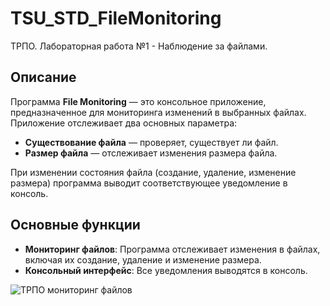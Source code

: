# TSU_STD_FileMonitoring
ТРПО. Лабораторная работа №1 - Наблюдение за файлами.

## Описание
Программа **File Monitoring** — это консольное приложение, предназначенное для мониторинга изменений в выбранных файлах. Приложение отслеживает два основных параметра:

- **Существование файла** — проверяет, существует ли файл.
- **Размер файла** — отслеживает изменения размера файла.

При изменении состояния файла (создание, удаление, изменение размера) программа выводит соответствующее уведомление в консоль.

## Основные функции
- **Мониторинг файлов**: Программа отслеживает изменения в файлах, включая их создание, удаление и изменение размера.
- **Консольный интерфейс**: Все уведомления выводятся в консоль.


![ТРПО мониторинг файлов](https://github.com/user-attachments/assets/ce0c9e93-77e3-40d8-9635-4bb756ef6030)






